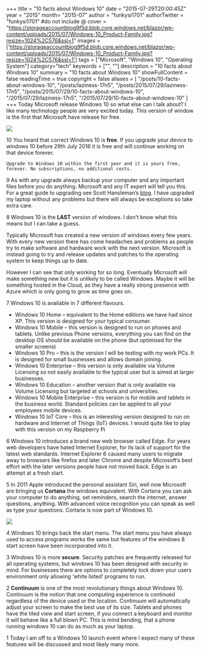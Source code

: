 +++
title = "10 facts about Windows 10"
date = "2015-07-29T20:00:45Z"
year = "2015"
month= "2015-07"
author = "funkysi1701"
authorTwitter = "funkysi1701" #do not include @
cover = "https://storageaccountblog9f5d.blob.core.windows.net/blazor/wp-content/uploads/2015/07/Windows-10_Product-Family.jpg?resize=1024%2C576&ssl=1"
images = ['https://storageaccountblog9f5d.blob.core.windows.net/blazor/wp-content/uploads/2015/07/Windows-10_Product-Family.jpg?resize=1024%2C576&ssl=1']
tags = ["Microsoft", "Windows 10", "Operating System"]
category="tech"
keywords = ["", ""]
description =  "10 facts about Windows 10"
summary = "10 facts about Windows 10"
showFullContent = false
readingTime = true
copyright = false
aliases = [
    "/posts/10-facts-about-windows-10",
    "/posts/laziness-17n5",
    "/posts/2015/07/29/laziness-17n5",
    "/posts/2015/07/29/10-facts-about-windows-10",
    "/2015/07/29/laziness-17n5",
    "/2015/07/29/10-facts-about-windows-10"
]
+++
Today Microsoft release Windows 10 so what else can I talk about? I like many technology people are very excited today. This version of window is the first that Microsoft have release for free.

![](https://storageaccountblog9f5d.blob.core.windows.net/blazor/wp-content/uploads/2015/07/Windows-10_Product-Family.jpg?resize=1024%2C576&ssl=1)

10 You heard that correct Windows 10 is **free**. If you upgrade your device to windows 10 before 29th July 2016 it is free and will continue working on that device forever.

```
Upgrade to Windows 10 within the first year and it is yours free, forever. No subscriptions, no additional costs.
```

9 As with any upgrade always backup your computer and any important files before you do anything. Microsoft and any IT expert will tell you this. For a great guide to upgrading see Scott Hansleman’s [blog](http://www.hanselman.com/blog/GettingStartedWithWindows10.aspx). I have upgraded my laptop without any problems but there will always be exceptions so take extra care.

8 Windows 10 is the **LAST** version of windows. I don’t know what this means but I can take a guess.

Typically Microsoft has created a new version of windows every few years. With every new version there has come headaches and problems as people try to make software and hardware work with the next version. Microsoft is instead going to try and release updates and patches to the operating system to keep things up to date.

However I can see that only working for so long. Eventually Microsoft will make something new but it is unlikely to be called Windows. Maybe it will be something hosted in the Cloud, as they have a really strong presence with Azure which is only going to grow as time goes on.

7 Windows 10 is available in 7 different flavours.
- Windows 10 Home – equivalent to the Home editions we have had since XP. This version is designed for your typical consumer.
- Windows 10 Mobile – this version is designed to run on phones and tablets. Unlike previous Phone versions, everything you can find on the desktop OS should be available on the phone (but optimised for the smaller screens)
- Windows 10 Pro – this is the version I will be testing with my work PCs. It is designed for small businesses and allows domain joining.
- Windows 10 Enterprise – this version is only available via Volume Licensing so not easily available to the typical user but is aimed at larger businesses.
- Windows 10 Education – another version that is only available via Volume Licensing but targeted at schools and universities.
- Windows 10 Mobile Enterprise – this version is for mobile and tablets in the business world. Standard policies can be applied to all your employees mobile devices.
- Windows 10 IoT Core – this is an interesting version designed to run on hardware and Internet of Things (IoT) devices. I would quite like to play with this version on my Raspberry Pi

6 Windows 10 introduces a brand new web browser called Edge. For years web developers have hated Internet Explorer, for its lack of support for the latest web standards. Internet Explorer 6 caused many users to migrate away to browsers like firefox and later Chrome and despite Microsoft’s best effort with the later versions people have not moved back. Edge is an attempt at a fresh start.

5 In 2011 Apple introduced the personal assistant Siri, well now Microsoft are bringing us **Cortana** the windows equivalent. With Cortana you can ask your computer to do anything, set reminders, search the internet, answer questions, anything. With advanced voice recognition you can speak as well as type your questions. Cortana is now part of Windows 10.

![](https://storageaccountblog9f5d.blob.core.windows.net/blazor/wp-content/uploads/2015/05/win10.jpg?resize=300%2C181&ssl=1)

4 Windows 10 brings back the start menu. The start menu you have always used to access programs works the same but features of the windows 8 start screen have been incorporated into it.

3 Windows 10 is more **secure**. Security patches are frequently released for all operating systems, but windows 10 has been designed with security in mind. For businesses there are options to completely lock down your users environment only allowing ‘white listed’ programs to run.

2 **Continuum** is one of the most revolutionary things about Windows 10. Continuum is the notion that one computing experience is continued regardless of the device used or the location. Continuum will automatically adjust your screen to make the best use of its size. Tablets and phones have the tiled view and start screen, if you connect a keyboard and monitor it will behave like a full blown PC. This is mind bending, that a phone running windows 10 can do as much as your laptop.

1 Today I am off to a Windows 10 launch event where I expect many of these features will be discussed and most likely many more.